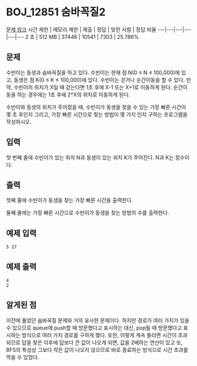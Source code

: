 # BOJ_12851 숨바꼭질2
[문제 링크](https://www.acmicpc.net/problem/12851)
시간 제한 |	메모리 제한 |	제출 |	정답 |	맞힌 사람 |	정답 비율
---|---|---|---|---|---
2 초	| 512 MB |	37446 |	10541 |	7303 |	25.786%

## 문제
수빈이는 동생과 숨바꼭질을 하고 있다. 수빈이는 현재 점 N(0 ≤ N ≤ 100,000)에 있고, 동생은 점 K(0 ≤ K ≤ 100,000)에 있다. 수빈이는 걷거나 순간이동을 할 수 있다. 만약, 수빈이의 위치가 X일 때 걷는다면 1초 후에 X-1 또는 X+1로 이동하게 된다. 순간이동을 하는 경우에는 1초 후에 2*X의 위치로 이동하게 된다.

수빈이와 동생의 위치가 주어졌을 때, 수빈이가 동생을 찾을 수 있는 가장 빠른 시간이 몇 초 후인지 그리고, 가장 빠른 시간으로 찾는 방법이 몇 가지 인지 구하는 프로그램을 작성하시오.

## 입력
첫 번째 줄에 수빈이가 있는 위치 N과 동생이 있는 위치 K가 주어진다. N과 K는 정수이다.

## 출력
첫째 줄에 수빈이가 동생을 찾는 가장 빠른 시간을 출력한다.

둘째 줄에는 가장 빠른 시간으로 수빈이가 동생을 찾는 방법의 수를 출력한다.

## 예제 입력
```
5 17
```

## 예제 출력
```
4
2
```

## 알게된 점
이전에 풀었던 숨바꼭질 문제와 거의 유사한 문제이다. 하지만 경로가 여러 가지가 있을 수 있으므로 queue에 push할 때 방문했다고 표시하는 대신, pop될 때 방문했다고 표시하는 방식으로 여러 가지 경로를 구하게 했다.
또한, 이렇게 계속 돌리면 시간이 초과 되므로 답을 찾은 이후에 답보다 큰 값이 나오게 되면, 값을 2배하는 연산이 있고 또, BFS의 특성상 그보다 작은 값이 나오지 않으므로 바로 종료하는 방식으로 시간 초과를 막을 수 있었다.
